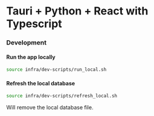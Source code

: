 # Tauri + Python + React with Typescript

### Development

#### Run the app locally
```bash
source infra/dev-scripts/run_local.sh
```

#### Refresh the local database
```bash
source infra/dev-scripts/refresh_local.sh
```
Will remove the local database file.

